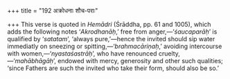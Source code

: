 +++
title = "192 अक्रोधनाः शौच-पराः"

+++
This verse is quoted in *Hemādri* (Śrāddha, pp. 61 and 1005), which adds
the following notes ‘*Akrodhanāḥ*,’ free from anger,—‘*śaucaparāḥ*’ is
qualified by ‘*satatam*’, ‘always pure,’—hence the invited should sip
water immediatly on sneezing or spitting,—‘*brahmacāriṇaḥ*,’ avoiding
intercourse with women,—‘*nyastaśastrāḥ*’, who have renounced
cruelty,—‘*mahābhāgāḥ*’, endowed with mercy, generosity and other such
qualities; ‘since Fathers are such the invited who take their form,
should also be so.’


